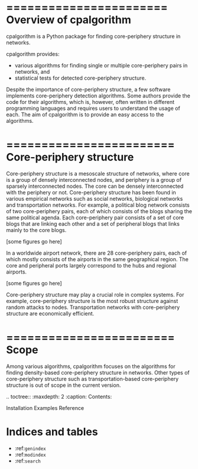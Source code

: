 =======================
Overview of cpalgorithm
=======================

cpalgorithm is a Python package for finding core-periphery structure in networks.

cpalgorithm provides:
 
* various algorithms for finding single or multiple core-periphery pairs in networks, and
* statistical tests for detected core-periphery structure.

Despite the importance of core-periphery structure, a few software implements core-periphery detection algorithms. 
Some authors provide the code for their algorithms, which is, however, often written in different programming languages and requires users to understand the usage of each. 
The aim of cpalgorithm is to provide an easy access to the algorithms.  

========================
Core-periphery structure
========================

Core-periphery structure is a mesoscale structure of networks, where core is a group of densely interconnected nodes, and periphery is a group of sparsely interconnected nodes. 
The core can be densely interconnected with the periphery or not.
Core-periphery structure has been found in various empirical networks such as social networks, biological networks and transportation networks.
For example, a political blog network consists of two core-periphery pairs, each of which consists of the blogs sharing the same political agenda.
Each core-periphery pair consists of a set of core blogs that are linking each other and a set of peripheral blogs that links mainly to the core blogs.  

[some figures go here]

In a worldwide airport network, there are 28 core-periphery pairs, each of which mostly consists of the airports in the same geographical region.
The core and peripheral ports largely correspond to the hubs and regional airports. 

[some figures go here]

Core-periphery structure may play a crucial role in complex systems.
For example, core-periphery structure is the most robust structure against random attacks to nodes. 
Transportation networks with core-periphery structure are economically efficient.


========================
Scope
========================

Among various algorithms, cpalgorithm focuses on the algorithms for finding density-based core-periphery structure in networks.
Other types of core-periphery structure such as transportation-based core-periphery structure is out of scope in the current version. 

 
.. toctree::
   :maxdepth: 2
   :caption: Contents:

   Installation 
   Examples 
   Reference 

Indices and tables
==================

* :ref:`genindex`
* :ref:`modindex`
* :ref:`search`

